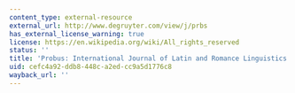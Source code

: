 ```yaml
---
content_type: external-resource
external_url: http://www.degruyter.com/view/j/prbs
has_external_license_warning: true
license: https://en.wikipedia.org/wiki/All_rights_reserved
status: ''
title: 'Probus: International Journal of Latin and Romance Linguistics'
uid: cefc4a92-ddb8-448c-a2ed-cc9a5d1776c8
wayback_url: ''
---
```

